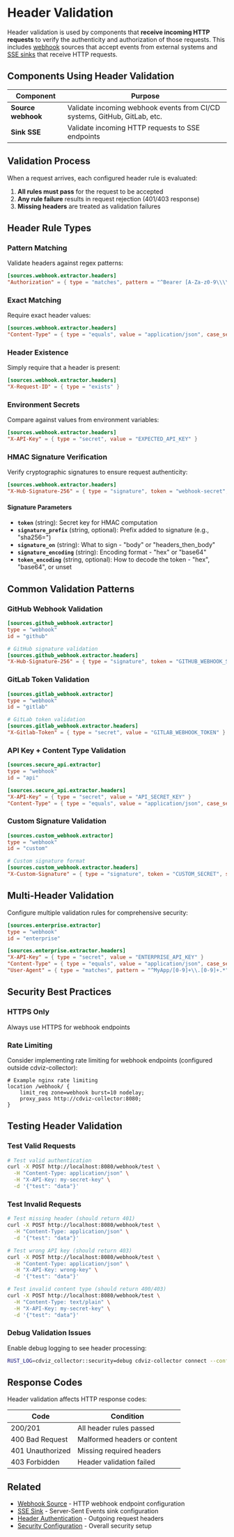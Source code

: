 # Header Validation

Header validation is used by components that **receive incoming HTTP requests** to verify the authenticity and authorization of those requests. This includes [webhook](./sources/webhook.md) sources that accept events from external systems and [SSE sinks](./sinks/sse.md) that receive HTTP requests.

## Components Using Header Validation

| Component          | Purpose                                                                   |
| ------------------ | ------------------------------------------------------------------------- |
| **Source webhook** | Validate incoming webhook events from CI/CD systems, GitHub, GitLab, etc. |
| **Sink SSE**       | Validate incoming HTTP requests to SSE endpoints                          |

## Validation Process

When a request arrives, each configured header rule is evaluated:

1. **All rules must pass** for the request to be accepted
2. **Any rule failure** results in request rejection (401/403 response)
3. **Missing headers** are treated as validation failures

## Header Rule Types

### Pattern Matching

Validate headers against regex patterns:

```toml
[sources.webhook.extractor.headers]
"Authorization" = { type = "matches", pattern = "^Bearer [A-Za-z0-9\\\\-_]+$" }
```

### Exact Matching

Require exact header values:

```toml
[sources.webhook.extractor.headers]
"Content-Type" = { type = "equals", value = "application/json", case_sensitive = false }
```

### Header Existence

Simply require that a header is present:

```toml
[sources.webhook.extractor.headers]
"X-Request-ID" = { type = "exists" }
```

### Environment Secrets

Compare against values from environment variables:

```toml
[sources.webhook.extractor.headers]
"X-API-Key" = { type = "secret", value = "EXPECTED_API_KEY" }
```

### HMAC Signature Verification

Verify cryptographic signatures to ensure request authenticity:

```toml
[sources.webhook.extractor.headers]
"X-Hub-Signature-256" = { type = "signature", token = "webhook-secret", signature_prefix = "sha256=", signature_on = "body", signature_encoding = "hex" }
```

#### Signature Parameters

- **`token`** (string): Secret key for HMAC computation
- **`signature_prefix`** (string, optional): Prefix added to signature (e.g., "sha256=")
- **`signature_on`** (string): What to sign - "body" or "headers_then_body"
- **`signature_encoding`** (string): Encoding format - "hex" or "base64"
- **`token_encoding`** (string, optional): How to decode the token - "hex", "base64", or unset

## Common Validation Patterns

### GitHub Webhook Validation

```toml
[sources.github_webhook.extractor]
type = "webhook"
id = "github"

# GitHub signature validation
[sources.github_webhook.extractor.headers]
"X-Hub-Signature-256" = { type = "signature", token = "GITHUB_WEBHOOK_SECRET", signature_prefix = "sha256=", signature_on = "body", signature_encoding = "hex" }
```

### GitLab Token Validation

```toml
[sources.gitlab_webhook.extractor]
type = "webhook"
id = "gitlab"

# GitLab token validation
[sources.gitlab_webhook.extractor.headers]
"X-Gitlab-Token" = { type = "secret", value = "GITLAB_WEBHOOK_TOKEN" }
```

### API Key + Content Type Validation

```toml
[sources.secure_api.extractor]
type = "webhook"
id = "api"

[sources.secure_api.extractor.headers]
"X-API-Key" = { type = "secret", value = "API_SECRET_KEY" }
"Content-Type" = { type = "equals", value = "application/json", case_sensitive = false }
```

### Custom Signature Validation

```toml
[sources.custom_webhook.extractor]
type = "webhook"
id = "custom"

# Custom signature format
[sources.custom_webhook.extractor.headers]
"X-Custom-Signature" = { type = "signature", token = "CUSTOM_SECRET", signature_prefix = "custom=", signature_on = "body", signature_encoding = "base64" }
```

## Multi-Header Validation

Configure multiple validation rules for comprehensive security:

```toml
[sources.enterprise.extractor]
type = "webhook"
id = "enterprise"

[sources.enterprise.extractor.headers]
"X-API-Key" = { type = "secret", value = "ENTERPRISE_API_KEY" }
"Content-Type" = { type = "equals", value = "application/json", case_sensitive = false }
"User-Agent" = { type = "matches", pattern = "^MyApp/[0-9]+\\.[0-9]+.*" }
```

## Security Best Practices

### HTTPS Only

Always use HTTPS for webhook endpoints

### Rate Limiting

Consider implementing rate limiting for webhook endpoints (configured outside cdviz-collector):

```nginx
# Example nginx rate limiting
location /webhook/ {
    limit_req zone=webhook burst=10 nodelay;
    proxy_pass http://cdviz-collector:8080;
}
```

## Testing Header Validation

### Test Valid Requests

```bash
# Test valid authentication
curl -X POST http://localhost:8080/webhook/test \
  -H "Content-Type: application/json" \
  -H "X-API-Key: my-secret-key" \
  -d '{"test": "data"}'
```

### Test Invalid Requests

```bash
# Test missing header (should return 401)
curl -X POST http://localhost:8080/webhook/test \
  -H "Content-Type: application/json" \
  -d '{"test": "data"}'

# Test wrong API key (should return 403)
curl -X POST http://localhost:8080/webhook/test \
  -H "Content-Type: application/json" \
  -H "X-API-Key: wrong-key" \
  -d '{"test": "data"}'

# Test invalid content type (should return 400/403)
curl -X POST http://localhost:8080/webhook/test \
  -H "Content-Type: text/plain" \
  -H "X-API-Key: my-secret-key" \
  -d '{"test": "data"}'
```

### Debug Validation Issues

Enable debug logging to see header processing:

```bash
RUST_LOG=cdviz_collector::security=debug cdviz-collector connect --config config.toml
```

## Response Codes

Header validation affects HTTP response codes:

| Code             | Condition                    |
| ---------------- | ---------------------------- |
| 200/201          | All header rules passed      |
| 400 Bad Request  | Malformed headers or content |
| 401 Unauthorized | Missing required headers     |
| 403 Forbidden    | Header validation failed     |

## Related

- [Webhook Source](./sources/webhook.md) - HTTP webhook endpoint configuration
- [SSE Sink](./sinks/sse.md) - Server-Sent Events sink configuration
- [Header Authentication](./header-authentication.md) - Outgoing request headers
- [Security Configuration](./configuration.md#security) - Overall security setup
